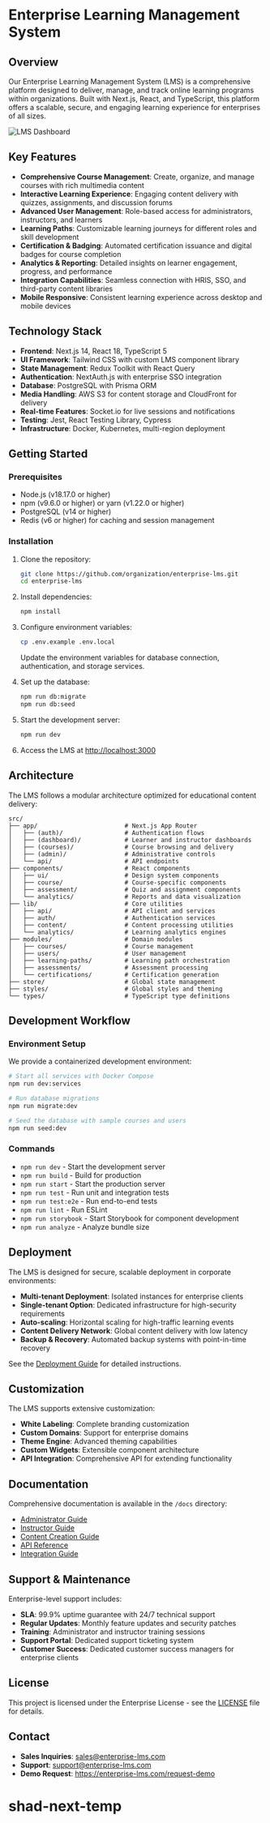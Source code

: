 # Enterprise Learning Management System

## Overview

Our Enterprise Learning Management System (LMS) is a comprehensive platform designed to deliver, manage, and track online learning programs within organizations. Built with Next.js, React, and TypeScript, this platform offers a scalable, secure, and engaging learning experience for enterprises of all sizes.

![LMS Dashboard](public/images/lms-dashboard.png)

## Key Features

- **Comprehensive Course Management**: Create, organize, and manage courses with rich multimedia content
- **Interactive Learning Experience**: Engaging content delivery with quizzes, assignments, and discussion forums
- **Advanced User Management**: Role-based access for administrators, instructors, and learners
- **Learning Paths**: Customizable learning journeys for different roles and skill development
- **Certification & Badging**: Automated certification issuance and digital badges for course completion
- **Analytics & Reporting**: Detailed insights on learner engagement, progress, and performance
- **Integration Capabilities**: Seamless connection with HRIS, SSO, and third-party content libraries
- **Mobile Responsive**: Consistent learning experience across desktop and mobile devices

## Technology Stack

- **Frontend**: Next.js 14, React 18, TypeScript 5
- **UI Framework**: Tailwind CSS with custom LMS component library
- **State Management**: Redux Toolkit with React Query
- **Authentication**: NextAuth.js with enterprise SSO integration
- **Database**: PostgreSQL with Prisma ORM
- **Media Handling**: AWS S3 for content storage and CloudFront for delivery
- **Real-time Features**: Socket.io for live sessions and notifications
- **Testing**: Jest, React Testing Library, Cypress
- **Infrastructure**: Docker, Kubernetes, multi-region deployment

## Getting Started

### Prerequisites

- Node.js (v18.17.0 or higher)
- npm (v9.6.0 or higher) or yarn (v1.22.0 or higher)
- PostgreSQL (v14 or higher)
- Redis (v6 or higher) for caching and session management

### Installation

1. Clone the repository:

   ```bash
   git clone https://github.com/organization/enterprise-lms.git
   cd enterprise-lms
   ```

2. Install dependencies:

   ```bash
   npm install
   ```

3. Configure environment variables:

   ```bash
   cp .env.example .env.local
   ```

   Update the environment variables for database connection, authentication, and storage services.

4. Set up the database:

   ```bash
   npm run db:migrate
   npm run db:seed
   ```

5. Start the development server:

   ```bash
   npm run dev
   ```

6. Access the LMS at [http://localhost:3000](http://localhost:3000)

## Architecture

The LMS follows a modular architecture optimized for educational content delivery:

```
src/
├── app/                        # Next.js App Router
│   ├── (auth)/                 # Authentication flows
│   ├── (dashboard)/            # Learner and instructor dashboards
│   ├── (courses)/              # Course browsing and delivery
│   ├── (admin)/                # Administrative controls
│   └── api/                    # API endpoints
├── components/                 # React components
│   ├── ui/                     # Design system components
│   ├── course/                 # Course-specific components
│   ├── assessment/             # Quiz and assignment components
│   └── analytics/              # Reports and data visualization
├── lib/                        # Core utilities
│   ├── api/                    # API client and services
│   ├── auth/                   # Authentication services
│   ├── content/                # Content processing utilities
│   └── analytics/              # Learning analytics engines
├── modules/                    # Domain modules
│   ├── courses/                # Course management
│   ├── users/                  # User management
│   ├── learning-paths/         # Learning path orchestration
│   ├── assessments/            # Assessment processing
│   └── certifications/         # Certification generation
├── store/                      # Global state management
├── styles/                     # Global styles and theming
└── types/                      # TypeScript type definitions
```

## Development Workflow

### Environment Setup

We provide a containerized development environment:

```bash
# Start all services with Docker Compose
npm run dev:services

# Run database migrations
npm run migrate:dev

# Seed the database with sample courses and users
npm run seed:dev
```

### Commands

- `npm run dev` - Start the development server
- `npm run build` - Build for production
- `npm run start` - Start the production server
- `npm run test` - Run unit and integration tests
- `npm run test:e2e` - Run end-to-end tests
- `npm run lint` - Run ESLint
- `npm run storybook` - Start Storybook for component development
- `npm run analyze` - Analyze bundle size

## Deployment

The LMS is designed for secure, scalable deployment in corporate environments:

- **Multi-tenant Deployment**: Isolated instances for enterprise clients
- **Single-tenant Option**: Dedicated infrastructure for high-security requirements
- **Auto-scaling**: Horizontal scaling for high-traffic learning events
- **Content Delivery Network**: Global content delivery with low latency
- **Backup & Recovery**: Automated backup systems with point-in-time recovery

See the [Deployment Guide](docs/DEPLOYMENT.md) for detailed instructions.

## Customization

The LMS supports extensive customization:

- **White Labeling**: Complete branding customization
- **Custom Domains**: Support for enterprise domains
- **Theme Engine**: Advanced theming capabilities
- **Custom Widgets**: Extensible component architecture
- **API Integration**: Comprehensive API for extending functionality

## Documentation

Comprehensive documentation is available in the `/docs` directory:

- [Administrator Guide](docs/ADMIN_GUIDE.md)
- [Instructor Guide](docs/INSTRUCTOR_GUIDE.md)
- [Content Creation Guide](docs/CONTENT_CREATION.md)
- [API Reference](docs/API.md)
- [Integration Guide](docs/INTEGRATION.md)

## Support & Maintenance

Enterprise-level support includes:

- **SLA**: 99.9% uptime guarantee with 24/7 technical support
- **Regular Updates**: Monthly feature updates and security patches
- **Training**: Administrator and instructor training sessions
- **Support Portal**: Dedicated support ticketing system
- **Customer Success**: Dedicated customer success managers for enterprise clients

## License

This project is licensed under the Enterprise License - see the [LICENSE](LICENSE) file for details.

## Contact

- **Sales Inquiries**: <sales@enterprise-lms.com>
- **Support**: <support@enterprise-lms.com>
- **Demo Request**: <https://enterprise-lms.com/request-demo>
# shad-next-temp
